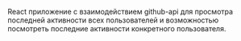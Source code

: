 React приложение с взаимодействием github-api для просмотра последней активности всех пользователей и возможностью посмотреть последние активности конкретного пользователя.
